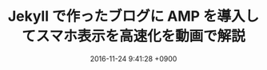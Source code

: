---
layout: post
title: "Jekyll で作ったブログに AMP を導入してスマホ表示を高速化を動画で解説"
date: 2016-11-24 9:41:28 +0900
categories: amp
youtube: 'SLAgJVpLd0A'
---